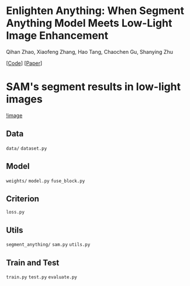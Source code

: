 # Enlighten Anything: When Segment Anything Model Meets Low-Light Image Enhancement 
Qihan Zhao, Xiaofeng Zhang, Hao Tang, Chaochen Gu, Shanying Zhu

[[Code](https://github.com/QihanZhao/enlighten-anything)]
[[Paper](https://arxiv.org/abs/2306.10286)]

# SAM's segment results in low-light images
[!image](https://github.com/zhangbaijin/enlighten-anything/blob/main/semantic.png)
## Data
`data/`
`dataset.py`

## Model
`weights/`
`model.py` 
`fuse_block.py`

## Criterion
`loss.py`

## Utils
`segment_anything/`
`sam.py`
`utils.py`

## Train and Test
`train.py`
`test.py`
`evaluate.py`
